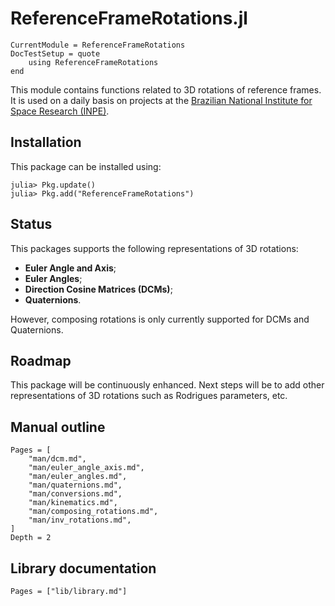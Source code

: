 ReferenceFrameRotations.jl
==========================

```@meta
CurrentModule = ReferenceFrameRotations
DocTestSetup = quote
    using ReferenceFrameRotations
end
```

This module contains functions related to 3D rotations of reference frames. It
is used on a daily basis on projects at the [Brazilian National Institute for
Space Research (INPE)](http://www.inpe.br).

## Installation

This package can be installed using:

```julia-repl
julia> Pkg.update()
julia> Pkg.add("ReferenceFrameRotations")
```

## Status

This packages supports the following representations of 3D rotations:

* **Euler Angle and Axis**;
* **Euler Angles**;
* **Direction Cosine Matrices (DCMs)**;
* **Quaternions**.

However, composing rotations is only currently supported for DCMs and
Quaternions.

## Roadmap

This package will be continuously enhanced. Next steps will be to add other
representations of 3D rotations such as Rodrigues parameters, etc.

## Manual outline

```@contents
Pages = [
    "man/dcm.md",
    "man/euler_angle_axis.md",
    "man/euler_angles.md",
    "man/quaternions.md",
    "man/conversions.md",
    "man/kinematics.md",
    "man/composing_rotations.md",
    "man/inv_rotations.md",
]
Depth = 2
```

## Library documentation

```@index
Pages = ["lib/library.md"]
```
